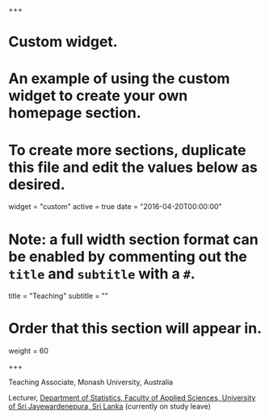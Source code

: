 +++
# Custom widget.
# An example of using the custom widget to create your own homepage section.
# To create more sections, duplicate this file and edit the values below as desired.
widget = "custom"
active = true
date = "2016-04-20T00:00:00"

# Note: a full width section format can be enabled by commenting out the `title` and `subtitle` with a `#`.
title = "Teaching"
subtitle = ""

# Order that this section will appear in.
weight = 60

+++

<i class="fa fa-asterisk fa-spin" style="color:red"></i> Teaching Associate, Monash University, Australia

<i class="fa fa-asterisk fa-spin" style="color:red"></i> Lecturer, [Department of Statistics, Faculty of Applied Sciences, University of Sri Jayewardenepura, Sri Lanka](http://science.sjp.ac.lk/) (currently on study leave)



